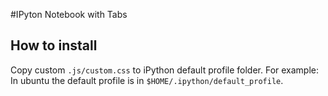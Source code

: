 #IPyton Notebook with Tabs

How to install
-----------------

Copy custom ``.js/custom.css`` to iPython default profile folder. For example: In ubuntu the default profile is in ``$HOME/.ipython/default_profile``.